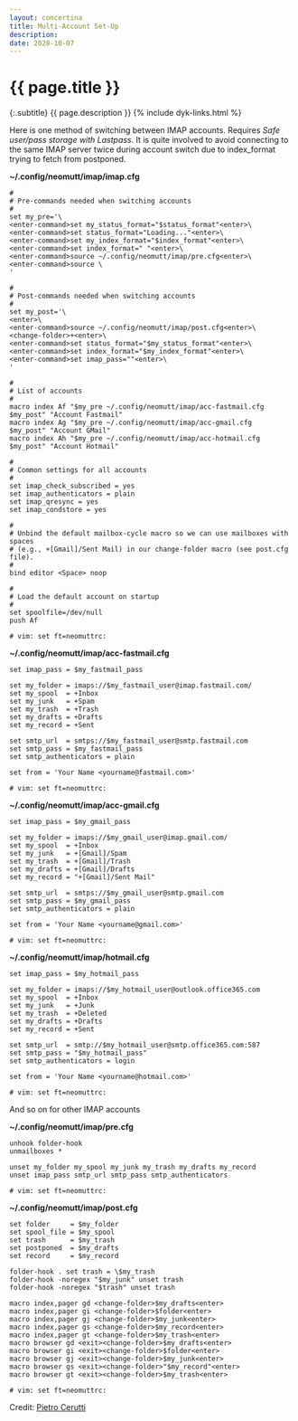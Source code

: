```yaml
---
layout: concertina
title: Multi-Account Set-Up
description: 
date: 2020-10-07
---
```


# {{ page.title }}

{:.subtitle}
{{ page.description }}
{% include dyk-links.html %}

Here is one method of switching between IMAP accounts. Requires _Safe user/pass
storage with Lastpass_. It is quite involved to avoid connecting to the same
IMAP server twice during account switch due to index_format trying to fetch
from postponed.

**~/.config/neomutt/imap/imap.cfg**

```
#
# Pre-commands needed when switching accounts
#
set my_pre='\
<enter-command>set my_status_format="$status_format"<enter>\
<enter-command>set status_format="Loading..."<enter>\
<enter-command>set my_index_format="$index_format"<enter>\
<enter-command>set index_format=" "<enter>\
<enter-command>source ~/.config/neomutt/imap/pre.cfg<enter>\
<enter-command>source \
'

#
# Post-commands needed when switching accounts
#
set my_post='\
<enter>\
<enter-command>source ~/.config/neomutt/imap/post.cfg<enter>\
<change-folder>+<enter>\
<enter-command>set status_format="$my_status_format"<enter>\
<enter-command>set index_format="$my_index_format"<enter>\
<enter-command>set imap_pass=""<enter>\
'

#
# List of accounts
#
macro index Af "$my_pre ~/.config/neomutt/imap/acc-fastmail.cfg  $my_post" "Account Fastmail"
macro index Ag "$my_pre ~/.config/neomutt/imap/acc-gmail.cfg     $my_post" "Account GMail"
macro index Ah "$my_pre ~/.config/neomutt/imap/acc-hotmail.cfg   $my_post" "Account Hotmail"

#
# Common settings for all accounts
#
set imap_check_subscribed = yes
set imap_authenticators = plain
set imap_qresync = yes
set imap_condstore = yes

#
# Unbind the default mailbox-cycle macro so we can use mailboxes with spaces
# (e.g., +[Gmail]/Sent Mail) in our change-folder macro (see post.cfg file).
#
bind editor <Space> noop

#
# Load the default account on startup
#
set spoolfile=/dev/null
push Af

# vim: set ft=neomuttrc:
```

**~/.config/neomutt/imap/acc-fastmail.cfg**

```
set imap_pass = $my_fastmail_pass

set my_folder = imaps://$my_fastmail_user@imap.fastmail.com/
set my_spool  = +Inbox
set my_junk   = +Spam
set my_trash  = +Trash
set my_drafts = +Drafts
set my_record = +Sent

set smtp_url  = smtps://$my_fastmail_user@smtp.fastmail.com
set smtp_pass = $my_fastmail_pass
set smtp_authenticators = plain

set from = 'Your Name <yourname@fastmail.com>'

# vim: set ft=neomuttrc:
```

**~/.config/neomutt/imap/acc-gmail.cfg**

```
set imap_pass = $my_gmail_pass

set my_folder = imaps://$my_gmail_user@imap.gmail.com/
set my_spool  = +Inbox
set my_junk   = +[Gmail]/Spam
set my_trash  = +[Gmail]/Trash
set my_drafts = +[Gmail]/Drafts
set my_record = "+[Gmail]/Sent Mail"

set smtp_url  = smtps://$my_gmail_user@smtp.gmail.com
set smtp_pass = $my_gmail_pass
set smtp_authenticators = plain

set from = 'Your Name <yourname@gmail.com>'

# vim: set ft=neomuttrc:
```

**~/.config/neomutt/imap/hotmail.cfg**

```
set imap_pass = $my_hotmail_pass

set my_folder = imaps://$my_hotmail_user@outlook.office365.com
set my_spool  = +Inbox
set my_junk   = +Junk
set my_trash  = +Deleted
set my_drafts = +Drafts
set my_record = +Sent

set smtp_url  = smtp://$my_hotmail_user@smtp.office365.com:587
set smtp_pass = "$my_hotmail_pass"
set smtp_authenticators = login

set from = 'Your Name <yourname@hotmail.com>'

# vim: set ft=neomuttrc:
```

And so on for other IMAP accounts

**~/.config/neomutt/imap/pre.cfg**

```
unhook folder-hook
unmailboxes *

unset my_folder my_spool my_junk my_trash my_drafts my_record
unset imap_pass smtp_url smtp_pass smtp_authenticators

# vim: set ft=neomuttrc:
```

**~/.config/neomutt/imap/post.cfg**

```
set folder     = $my_folder
set spool_file = $my_spool
set trash      = $my_trash
set postponed  = $my_drafts
set record     = $my_record

folder-hook . set trash = \$my_trash
folder-hook -noregex "$my_junk" unset trash
folder-hook -noregex "$trash" unset trash

macro index,pager gd <change-folder>$my_drafts<enter>
macro index,pager gi <change-folder>$folder<enter>
macro index,pager gj <change-folder>$my_junk<enter>
macro index,pager gs <change-folder>$my_record<enter>
macro index,pager gt <change-folder>$my_trash<enter>
macro browser gd <exit><change-folder>$my_drafts<enter>
macro browser gi <exit><change-folder>$folder<enter>
macro browser gj <exit><change-folder>$my_junk<enter>
macro browser gs <exit><change-folder>"$my_record"<enter>
macro browser gt <exit><change-folder>$my_trash<enter>

# vim: set ft=neomuttrc:
```

Credit: [Pietro Cerutti](https://github.com/gahr)

